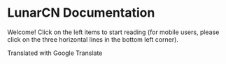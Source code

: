 # LunarCN Documentation

Welcome! Click on the left items to start reading (for mobile users, please click on the three horizontal lines in the bottom left corner).

Translated with Google Translate
